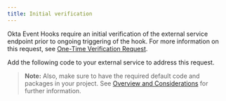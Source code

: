 ```yaml
---
title: Initial verification
---
```

Okta Event Hooks require an initial verification of the external service endpoint prior to ongoing triggering of the hook. For more information on this request, see [One-Time Verification Request](/docs/concepts/event-hooks/#one-time-verification-request).

Add the following code to your external service to address this request.

> **Note:** Also, make sure to have the required default code and packages in your project. See [Overview and Considerations](/docs/guides/hook-implementations/overview-and-considerations/overview) for further information.

<StackSelector snippet="verification"/>

<NextSectionLink/>